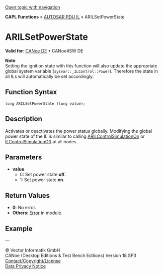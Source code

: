 [Open topic with navigation](../../../../../CANoeDEFamily.htm#Topics/CAPLFunctions/AUTOSARpduIL/Functions/CAPLfunctionARILSetPowerState.md)

**CAPL Functions** » [AUTOSAR PDU IL](../CAPLfunctionsAUTOSARpduILOverview.md) » ARILSetPowerState

# ARILSetPowerState

**Valid for**: [CANoe DE](../../../Shared/FeatureAvailability.md) • CANoe4SW DE

**Note**  
Setting the ignition state with this function will also update the appropriate global system variable (`sysvar::_ILControl::Power`). Therefore the state in all ILs will automatically be set accordingly.

## Function Syntax

```plaintext
long ARILSetPowerState (long value);
```

## Description

Activates or deactivates the power status globally. Modifying the global power state of the IL is similar to calling [ARILControlSimulationOn](CAPLfunctionARILControlSimulationOn.md) or [ILControlSimulationOff](CAPLfunctionARILControlSimulationOff.md) at all nodes.

## Parameters

- **value**
  - 0: Set power state **off**.
  - 1: Set power state **on**.

## Return Values

- **0**: No error.
- **Others**: [Error](../../../CANoeCANalyzer/LibrariesPackages/AUTOSARpduIL/AUTOSARpduILReturnCodes.md) in module.

## Example

—

© Vector Informatik GmbH  
CANoe (Desktop Editions & Test Bench Editions) Version 18 SP3  
[Contact/Copyright/License](../../../Shared/ContactCopyrightLicense.md)  
[Data Privacy Notice](https://www.vector.com/int/en/company/get-info/privacy-policy/)